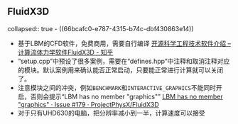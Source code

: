 ## FluidX3D
collapsed:: true
	- ((66bcafc0-e787-4315-b74c-dbf430863e14))
- 基于LBM的CFD软件，免费商用，需要自行编译 [开源科学工程技术软件介绍 – 计算流体力学软件FluidX3D - 知乎](https://zhuanlan.zhihu.com/p/695588104)
- “setup.cpp”中预设了很多案例，需要在“defines.hpp”中注释和取消注释对应的模块。默认案例用来确认能否正常启动，只要能正常进行计算就可以关闭了。
- 注意模块之间的冲突，例如`BENCHMARK`和`INTERACTIVE_GRAPHICS`不能同时开启，否则会提示“LBM has no member "graphics"” [LBM has no member "graphics" · Issue #179 · ProjectPhysX/FluidX3D](https://github.com/ProjectPhysX/FluidX3D/issues/179#_prevue)
- 对于只有UHD630的电脑，把分辨率减小到一半，计算速度可以接受